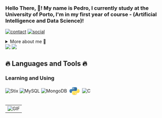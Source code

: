### Hello There, 🥱! My name is Pedro, I currently study at the University of Porto, I'm in my first year of course - (Artificial Intelligence and Data Science)!

[![contact](https://img.shields.io/badge/Gmail-D14836?style=for-the-badge&logo=gmail&logoColor=white)](mailto:pedrolucas.juliao@gmail.com)
[![social](https://img.shields.io/badge/LinkedIn-0077B5?style=for-the-badge&logo=linkedin&logoColor=white)](https://www.linkedin.com/in/pedrolucasjuliao/)

<details>
  <summary> More about me 🤗</summary>

  - 💬 I'm 20 years old, currently living in Portugal. I have fluency in English and have experience with Python, MySQL, MangoDB.

  - ⚡ I enjoy reading and studying a lot of different things, I also enjoy do magic tricks and play some soccer. I want to travel around the world, just imagine how crazy to say: "I've been in every country on earth" \o/.
</details>

<div>
    <img height="170em" src="https://github-readme-stats.vercel.app/api?username=Pespoca34&show_icons=true&theme=dracula"/>
    <img height="160em" src="https://github-readme-stats.vercel.app/api/top-langs/?username=Pespoca34&layout=compact&langs_count=16&theme=dracula"/>
</div>

## 🔥 Languages and Tools 🔥

  <div style="flex-basis: 60%;">
    <h3>Learning and Using</h3>
    <img align="center" alt="Stix" height="30" width="40" src="https://i.imgur.com/L4UsAot.png">
    <img align="center" alt="MySQL" height="30" width="40" src="https://i.imgur.com/YnHNs60.png">
    <img align="center" alt="MongoDB" height="30" width="40" src="https://i.imgur.com/Fadf4pi.png">
    <img align="center" alt="Python" height="30" width="40" src="https://raw.githubusercontent.com/devicons/devicon/master/icons/python/python-original.svg">
    <img align="center" alt="C" height="30" width="40" src="https://cdn.jsdelivr.net/gh/devicons/devicon/icons/c/c-original.svg">
  </div>


##


<table>
  <tr>
    <td>
      <img src="https://i.imgur.com/VXERnS6.gif" alt="GIF" width="300"/>
    </td>
  </tr>
</table>
